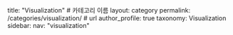 title: "Visualization" # 카테고리 이름
layout: category
permalink: /categories/visualization/ # url
author_profile: true
taxonomy: Visualization
sidebar:
nav: "visualization"
